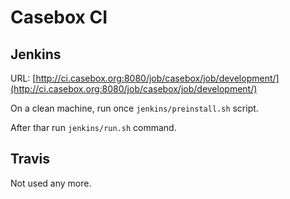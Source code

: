 Casebox CI
==========

Jenkins
-------

URL: [http://ci.casebox.org:8080/job/casebox/job/development/](http://ci.casebox.org:8080/job/casebox/job/development/)

On a clean machine, run once `jenkins/preinstall.sh` script.

After thar run `jenkins/run.sh` command.


Travis
------

Not used any more.
